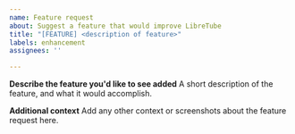 ```yaml
---
name: Feature request
about: Suggest a feature that would improve LibreTube
title: "[FEATURE] <description of feature>"
labels: enhancement
assignees: ''

---
```


**Describe the feature you'd like to see added**
A short description of the feature, and what it would accomplish.

**Additional context**
Add any other context or screenshots about the feature request here.
